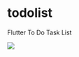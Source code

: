 # todolist

Flutter To Do Task List

![](https://github.com/whoismiras/TOO-JIGI/blob/main/Screenshot_1662709896.png)
